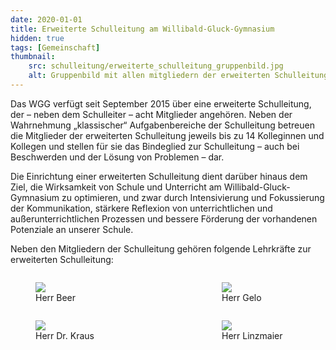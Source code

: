 ```yaml
---
date: 2020-01-01
title: Erweiterte Schulleitung am Willibald-Gluck-Gymnasium
hidden: true
tags: [Gemeinschaft]
thumbnail: 
    src: schulleitung/erweiterte_schulleitung_gruppenbild.jpg
    alt: Gruppenbild mit allen mitgliedern der erweiterten Schulleitung
---
```


<p>
    Das WGG verfügt seit September 2015 über eine erweiterte Schulleitung, der – neben dem Schulleiter – acht Mitglieder angehören. Neben der Wahrnehmung „klassischer“ Aufgabenbereiche der Schulleitung betreuen die Mitglieder der erweiterten Schulleitung jeweils bis zu 14 Kolleginnen und Kollegen und stellen für sie das Bindeglied zur Schulleitung – auch bei Beschwerden und der Lösung von Problemen – dar.
</p>
<p>
    Die Einrichtung einer erweiterten Schulleitung dient darüber hinaus dem Ziel, die Wirksamkeit von Schule und Unterricht am Willibald-Gluck-Gymnasium zu optimieren, und zwar durch Intensivierung und Fokussierung der Kommunikation, stärkere Reflexion von unterrichtlichen und außerunterrichtlichen Prozessen und bessere Förderung der vorhandenen Potenziale an unserer Schule.
</p>
<p>Neben den Mitgliedern der Schulleitung gehören folgende Lehrkräfte zur erweiterten Schulleitung:
</p>
<figure style = "width:25%; float: left">
        <img src="/images/schulleitung/00_bfx_01.jpg">
        <figcaption>Herr Beer</figcaption>
</figure>
<figure style = "width:25%; float: right">
        <img src="/images/schulleitung/00_gw_01.jpg">
        <figcaption>Herr Gelo</figcaption>
</figure>
<figure style = "width:25%; float: left">
        <img src="/images/schulleitung/00_kt_01.jpg">
        <figcaption>Herr Dr. Kraus</figcaption>
</figure>
<figure style = "width:25%; float: right">
        <img src="/images/schulleitung/linzmaier_tobias.jpg">
        <figcaption>Herr Linzmaier</figcaption>
</figure>